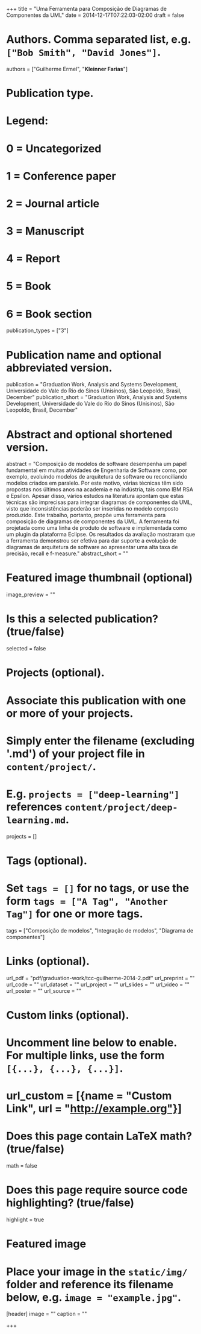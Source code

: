 +++
title = "Uma Ferramenta para Composição de Diagramas de Componentes da UML"
date = 2014-12-17T07:22:03-02:00
draft = false

# Authors. Comma separated list, e.g. `["Bob Smith", "David Jones"]`.
authors = ["Guilherme Ermel", "**Kleinner Farias**"]

# Publication type.
# Legend:
# 0 = Uncategorized
# 1 = Conference paper
# 2 = Journal article
# 3 = Manuscript
# 4 = Report
# 5 = Book
# 6 = Book section
publication_types = ["3"]

# Publication name and optional abbreviated version.
publication = "Graduation Work, Analysis and Systems Development, Universidade do Vale do Rio do Sinos (Unisinos), São Leopoldo, Brasil, December"
publication_short = "Graduation Work, Analysis and Systems Development, Universidade do Vale do Rio do Sinos (Unisinos), São Leopoldo, Brasil, December"

# Abstract and optional shortened version.
abstract = "Composição de modelos de software desempenha um papel fundamental em muitas atividades de Engenharia de Software como, por exemplo, evoluindo modelos de arquitetura de software ou reconciliando modelos criados em paralelo. Por este motivo, várias técnicas têm sido propostas nos últimos anos na academia e na indústria, tais como IBM RSA e Epsilon. Apesar disso, vários estudos na literatura apontam que estas técnicas são imprecisas para integrar diagramas de componentes da UML, visto que inconsistências poderão ser inseridas no modelo composto produzido. Este trabalho, portanto, propõe uma ferramenta para composição de diagramas de componentes da UML. A ferramenta foi projetada como uma linha de produto de software e implementada como um plugin da plataforma Eclipse. Os resultados da avaliação mostraram que a ferramenta demonstrou ser efetiva para dar suporte a evolução de diagramas de arquitetura de software ao apresentar uma alta taxa de precisão, recall e f-measure."
abstract_short = ""

# Featured image thumbnail (optional)
image_preview = ""

# Is this a selected publication? (true/false)
selected = false

# Projects (optional).
#   Associate this publication with one or more of your projects.
#   Simply enter the filename (excluding '.md') of your project file in `content/project/`.
#   E.g. `projects = ["deep-learning"]` references `content/project/deep-learning.md`.
projects = []

# Tags (optional).
#   Set `tags = []` for no tags, or use the form `tags = ["A Tag", "Another Tag"]` for one or more tags.
tags = ["Composição de modelos", "Integração de modelos", "Diagrama de componentes"]

# Links (optional).
url_pdf = "pdf/graduation-work/tcc-guilherme-2014-2.pdf"
url_preprint = ""
url_code = ""
url_dataset = ""
url_project = ""
url_slides = ""
url_video = ""
url_poster = ""
url_source = ""

# Custom links (optional).
#   Uncomment line below to enable. For multiple links, use the form `[{...}, {...}, {...}]`.
# url_custom = [{name = "Custom Link", url = "http://example.org"}]

# Does this page contain LaTeX math? (true/false)
math = false

# Does this page require source code highlighting? (true/false)
highlight = true

# Featured image
# Place your image in the `static/img/` folder and reference its filename below, e.g. `image = "example.jpg"`.
[header]
image = ""
caption = ""

+++
